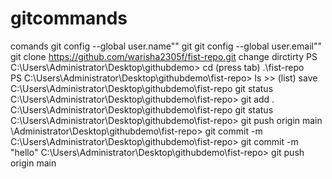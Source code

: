 # gitcommands
comands
git config --global user.name""
git git config --global user.email""
git clone https://github.com/warisha2305f/fist-repo.git
change dirctirty
PS C:\Users\Administrator\Desktop\githubdemo> cd  (press tab) .\fist-repo\
PS C:\Users\Administrator\Desktop\githubdemo\fist-repo> ls >> (list)
save
C:\Users\Administrator\Desktop\githubdemo\fist-repo git status 
C:\Users\Administrator\Desktop\githubdemo\fist-repo> git add .
C:\Users\Administrator\Desktop\githubdemo\fist-repo git status 
C:\Users\Administrator\Desktop\githubdemo\fist-repo> git push origin main
\Administrator\Desktop\githubdemo\fist-repo> git commit -m
C:\Users\Administrator\Desktop\githubdemo\fist-repo>  git commit -m "hello"
 C:\Users\Administrator\Desktop\githubdemo\fist-repo> git push origin main


